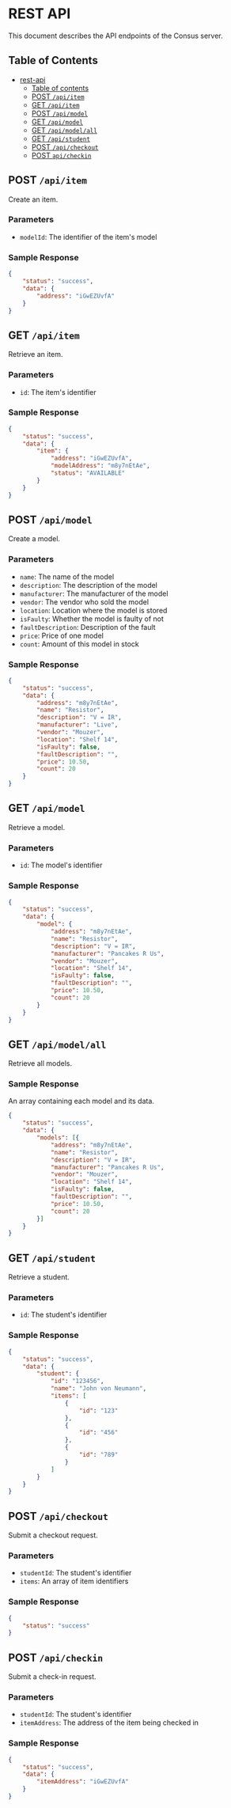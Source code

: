 # REST API

This document describes the API endpoints of the Consus server.

## Table of Contents

* [rest-api](#rest-api)
    * [Table of contents](#table-of-contents)
    * [POST `/api/item`](#post-apiitem)
    * [GET `/api/item`](#get-apiitem)
    * [POST `/api/model`](#post-apimodel)
    * [GET `/api/model`](#get-apimodel)
    * [GET `/api/model/all`](#get-apimodelall)
    * [GET `/api/student`](#get-apistudent)
    * [POST `/api/checkout`](#post-apicheckout)
    * [POST `api/checkin`](#post-apicheckin)

## POST `/api/item`

Create an item.

### Parameters

* `modelId`: The identifier of the item's model

### Sample Response

```json
{
    "status": "success",
    "data": {
        "address": "iGwEZUvfA"
    }
}
```

## GET `/api/item`

Retrieve an item.

### Parameters

* `id`: The item's identifier

### Sample Response

```json
{
    "status": "success",
    "data": {
        "item": {
            "address": "iGwEZUvfA",
            "modelAddress": "m8y7nEtAe",
            "status": "AVAILABLE"
        }
    }
}
```

## POST `/api/model`

Create a model.

### Parameters

* `name`: The name of the model
* `description`: The description of the model
* `manufacturer`: The manufacturer of the model
* `vendor`: The vendor who sold the model
* `location`: Location where the model is stored
* `isFaulty`: Whether the model is faulty of not
* `faultDescription`: Description of the fault
* `price`: Price of one model
* `count`: Amount of this model in stock

### Sample Response

```json
{
    "status": "success",
    "data": {
        "address": "m8y7nEtAe",
        "name": "Resistor",
        "description": "V = IR",
        "manufacturer": "Live",
        "vendor": "Mouzer",
        "location": "Shelf 14",
        "isFaulty": false,
        "faultDescription": "",
        "price": 10.50,
        "count": 20
    }
}
```

## GET `/api/model`

Retrieve a model.

### Parameters

* `id`: The model's identifier

### Sample Response

```json
{
    "status": "success",
    "data": {
        "model": {
            "address": "m8y7nEtAe",
            "name": "Resistor",
            "description": "V = IR",
            "manufacturer": "Pancakes R Us",
            "vendor": "Mouzer",
            "location": "Shelf 14",
            "isFaulty": false,
            "faultDescription": "",
            "price": 10.50,
            "count": 20
        }
    }
}
```

## GET `/api/model/all`

Retrieve all models.


### Sample Response
An array containing each model and its data.
```json
{
    "status": "success",
    "data": {
        "models": [{
            "address": "m8y7nEtAe",
            "name": "Resistor",
            "description": "V = IR",
            "manufacturer": "Pancakes R Us",
            "vendor": "Mouzer",
            "location": "Shelf 14",
            "isFaulty": false,
            "faultDescription": "",
            "price": 10.50,
            "count": 20
        }]
    }
}
```

## GET `/api/student`

Retrieve a student.

### Parameters

* `id`: The student's identifier

### Sample Response

```json
{
    "status": "success",
    "data": {
        "student": {
            "id": "123456",
            "name": "John von Neumann",
            "items": [
                {
                    "id": "123"
                },
                {
                    "id": "456"
                },
                {
                    "id": "789"
                }
            ]
        }
    }
}
```

## POST `/api/checkout`

Submit a checkout request.

### Parameters

* `studentId`: The student's identifier
* `items`: An array of item identifiers

### Sample Response

```json
{
    "status": "success"
}
```

## POST `/api/checkin`

Submit a check-in request.

### Parameters

* `studentId`: The student's identifier
* `itemAddress`: The address of the item being checked in

### Sample Response

```json
{
    "status": "success",
    "data": {
        "itemAddress": "iGwEZUvfA"
    }
}
```
